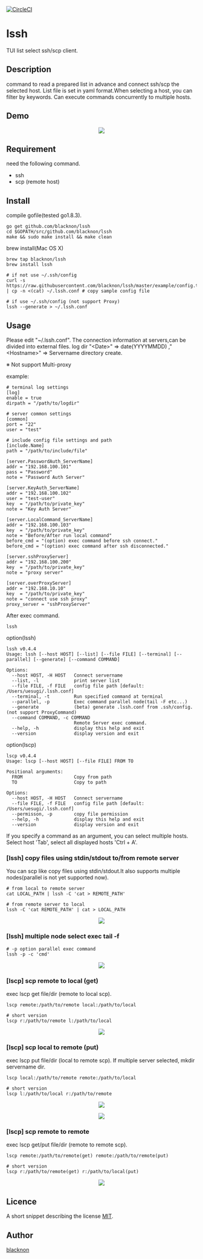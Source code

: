[![CircleCI](https://circleci.com/gh/blacknon/lssh.svg?style=svg)](https://circleci.com/gh/blacknon/lssh)

lssh
====

TUI list select ssh/scp client.

## Description

command to read a prepared list in advance and connect ssh/scp the selected host. List file is set in yaml format.When selecting a host, you can filter by keywords. Can execute commands concurrently to multiple hosts.

## Demo

<p align="center">
<img src="./example/lssh.gif" />
</p>

## Requirement

need the following command.

- ssh
- scp (remote host)

## Install

compile gofile(tested go1.8.3).

    go get github.com/blacknon/lssh
    cd $GOPATH/src/github.com/blacknon/lssh
    make && sudo make install && make clean

brew install(Mac OS X)

	brew tap blacknon/lssh
	brew install lssh

	# if not use ~/.ssh/config
	curl -s https://raw.githubusercontent.com/blacknon/lssh/master/example/config.tml | cp -n <(cat) ~/.lssh.conf # copy sample config file

	# if use ~/.ssh/config (not support Proxy)
	lssh --generate > ~/.lssh.conf

## Usage

Please edit "~/.lssh.conf". The connection information at servers,can be divided into external files. log dir "\<Date\>" => date(YYYYMMDD) ,"\<Hostname\>" => Servername directory create.

※ Not support Multi-proxy

example:

	# terminal log settings
	[log]
	enable = true
	dirpath = "/path/to/logdir"

	# server common settings
	[common] 
	port = "22"
	user = "test"

	# include config file settings and path
	[include.Name]
	path = "/path/to/include/file"

	[server.PasswordAuth_ServerName]
	addr = "192.168.100.101"
	pass = "Password"
	note = "Password Auth Server"

	[server.KeyAuth_ServerName]
	addr = "192.168.100.102"
	user = "test-user"
	key  = "/path/to/private_key"
	note = "Key Auth Server"

	[server.LocalCommand_ServerName]
	addr = "192.168.100.103"
	key  = "/path/to/private_key"
	note = "Before/After run local command"
	before_cmd = "(option) exec command before ssh connect."
	before_cmd = "(option) exec command after ssh disconnected."

	[server.sshProxyServer]
	addr = "192.168.100.200"
	key  = "/path/to/private_key"
	note = "proxy server"

	[server.overProxyServer]
	addr = "192.168.10.10"
	key  = "/path/to/private_key"
	note = "connect use ssh proxy"
	proxy_server = "sshProxyServer"

After exec command.

    lssh


option(lssh)

	lssh v0.4.4
	Usage: lssh [--host HOST] [--list] [--file FILE] [--terminal] [--parallel] [--generate] [--command COMMAND]

	Options:
	  --host HOST, -H HOST   Connect servername
	  --list, -l             print server list
	  --file FILE, -f FILE   config file path [default: /Users/uesugi/.lssh.conf]
	  --terminal, -t         Run specified command at terminal
	  --parallel, -p         Exec command parallel node(tail -F etc...)
	  --generate             (beta) generate .lssh.conf from .ssh/config.(not support ProxyCommand)
	  --command COMMAND, -c COMMAND
	                         Remote Server exec command.
	  --help, -h             display this help and exit
	  --version              display version and exit

option(lscp)

	lscp v0.4.4
	Usage: lscp [--host HOST] [--file FILE] FROM TO

	Positional arguments:
	  FROM                   Copy from path
	  TO                     Copy to path

	Options:
	  --host HOST, -H HOST   Connect servername
	  --file FILE, -f FILE   config file path [default: /Users/uesugi/.lssh.conf]
	  --permisson, -p        copy file permission
	  --help, -h             display this help and exit
	  --version              display version and exit

If you specify a command as an argument, you can select multiple hosts. Select host 'Tab', select all displayed hosts 'Ctrl + A'.

### [lssh] copy files using stdin/stdout to/from remote server

You can scp like copy files using stdin/stdout.It also supports multiple nodes(parallel is not yet supported now).

	# from local to remote server
	cat LOCAL_PATH | lssh -C 'cat > REMOTE_PATH'

	# from remote server to local
	lssh -C 'cat REMOTE_PATH' | cat > LOCAL_PATH

<p align="center">
<img src="./example/lssh_stdcp.gif" />
</p>

### [lssh] multiple node select exec tail -f


	# -p option parallel exec command
	lssh -p -c 'cmd'


<p align="center">
<img src="./example/lssh_parallel.gif" />
</p>

### [lscp] scp remote to local (get)

exec lscp get file/dir (remote to local scp).

	lscp remote:/path/to/remote local:/path/to/local
	
	# short version
	lscp r:/path/to/remote l:/path/to/local

<p align="center">
<img src="./example/scp_l2r.gif" />
</p>

### [lscp] scp local to remote (put)

exec lscp put file/dir (local to remote scp). If multiple server selected, mkdir servername dir.

	lscp local:/path/to/remote remote:/path/to/local
	
	# short version
	lscp l:/path/to/local r:/path/to/remote

<p align="center">
<img src="./example/scp_r2l1.gif" />
</p>

<p align="center">
<img src="./example/scp_r2l2.gif" />
</p>

### [lscp] scp remote to remote

exec lscp get/put file/dir (remote to remote scp).

	lscp remote:/path/to/remote(get) remote:/path/to/remote(put)
	
	# short version
	lscp r:/path/to/remote(get) r:/path/to/local(put)


<p align="center">
<img src="./example/scp_r2r.gif" />
</p>


## Licence

A short snippet describing the license [MIT](https://github.com/blacknon/lssh/blob/master/LICENSE.md).

## Author

[blacknon](https://github.com/blacknon)

